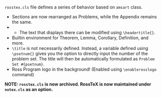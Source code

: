 `rosstex.cls` file defines a series of behavior based on `amsart` class.

* Sections are now rearranged as Problems, while the Appendix remains the same.
* * The text that displays there can be modified using `\headertitle{}`.
* Builtin environment for Theorem, Lemma, Corollary, Definition, and more.
* `\title` is not necessarily defined. Instead, a variable defined using `\psetnum{}` gives you the option to directly input the number of the problem set. The title will then be automatically formulated as `Problem Set #{psetnum}`.
* Ross Program logo in the background! (Enabled using `\enablerosslogo` command)

**NOTE: `rosstex.cls` is now archived. RossTeX is now maintained under `notex.cls` as an option.**
